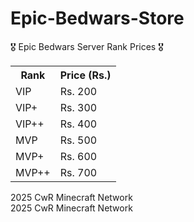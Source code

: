 # Epic-Bedwars-Store
<hlml>
<body>
<div class="title">🎖️ Epic Bedwars Server Rank Prices 🎖️</div>
    <table class="price-table">
        <tr>
            <th>Rank</th>
            <th>Price (Rs.)</th>
        </tr>
        <tr>
            <td>VIP</td>
            <td>Rs. 200</td>
        </tr>
        <tr>
            <td>VIP+</td>
            <td>Rs. 300</td>
        </tr>
        <tr>
            <td>VIP++</td>
            <td>Rs. 400</td>
        </tr>
        <tr>
            <td>MVP</td>
            <td>Rs. 500</td>
        </tr>
        <tr>
            <td>MVP+</td>
            <td>Rs. 600</td>
        </tr>
        <tr>
            <td>MVP++</td>
            <td>Rs. 700</td>
        </tr>
    </table>
    <div class="container">
            <div class="footer-copyright">
                <span class="copyright-txt"><i class="fa-solid fa-copyright"></i> 2025 <span class="site">CwR Minecraft Network</span></span>
                                <div class="icon-box">
                                        <a class="icon" href="#" onclick="return false;" data-toggle="tooltip" id="page_load_tooltip" title="" data-original-title="Page loaded in 3.128s"><i class="fa-solid fa-gauge-high"></i></a>
                                                                                <a class="icon" href="https://web.facebook.com/cwrminecraft" target="_blank"><i id="social-fb" class="fa-brands fa-facebook"></i></a>
                                        <a class="icon" href="https://www.youtube.com/@CwR_MC" target="_blank"><i id="social-gp" class="fa-brands fa-youtube"></i></a>
                                                        </div>
                            </div>
        </div>
<span class="copyright-txt"><i class="fa-solid fa-copyright"></i> 2025 <span class="site">CwR Minecraft Network</span></span>
</body>
</html>
